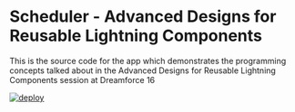 # Scheduler - Advanced Designs for Reusable Lightning Components
This is the source code for the app which demonstrates the programming concepts talked about in the Advanced Designs for Reusable Lightning Components session at Dreamforce 16

<a href="https://githubsfdeploy.herokuapp.com/app/githubdeploy/rbirrielaltimetrik/scheduler">
<img data-attachment-id="1966" data-permalink="https://andyinthecloud.com/2014/09/27/the-new-github-deploy-to-salesforce-tool-button/deploy/" data-orig-file="https://andrewfawcett.files.wordpress.com/2014/09/deploy.png?w=820" data-orig-size="151,28" data-comments-opened="1" data-image-meta="{&quot;aperture&quot;:&quot;0&quot;,&quot;credit&quot;:&quot;&quot;,&quot;camera&quot;:&quot;&quot;,&quot;caption&quot;:&quot;&quot;,&quot;created_timestamp&quot;:&quot;0&quot;,&quot;copyright&quot;:&quot;&quot;,&quot;focal_length&quot;:&quot;0&quot;,&quot;iso&quot;:&quot;0&quot;,&quot;shutter_speed&quot;:&quot;0&quot;,&quot;title&quot;:&quot;&quot;,&quot;orientation&quot;:&quot;0&quot;}" data-image-title="deploy" data-image-description="" data-medium-file="https://andrewfawcett.files.wordpress.com/2014/09/deploy.png?w=820?w=151" data-large-file="https://andrewfawcett.files.wordpress.com/2014/09/deploy.png?w=820?w=151" class="alignnone size-full wp-image-1966" src="https://andrewfawcett.files.wordpress.com/2014/09/deploy.png?w=820" alt="deploy">
</a>

